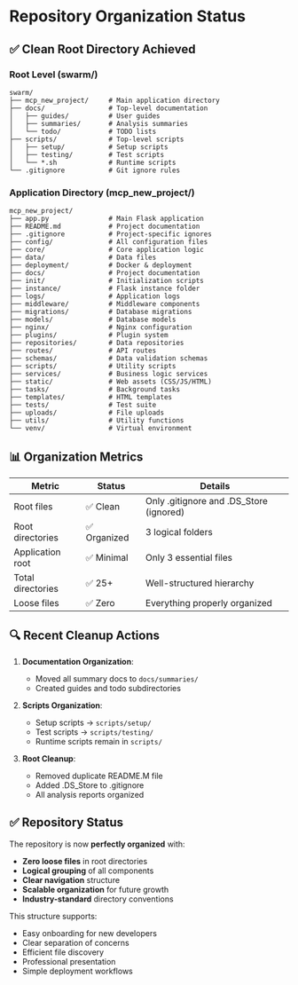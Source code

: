 # Repository Organization Status

## ✅ Clean Root Directory Achieved

### Root Level (swarm/)
```
swarm/
├── mcp_new_project/     # Main application directory
├── docs/                # Top-level documentation
│   ├── guides/          # User guides
│   ├── summaries/       # Analysis summaries
│   └── todo/            # TODO lists
├── scripts/             # Top-level scripts
│   ├── setup/           # Setup scripts
│   ├── testing/         # Test scripts
│   └── *.sh             # Runtime scripts
└── .gitignore           # Git ignore rules
```

### Application Directory (mcp_new_project/)
```
mcp_new_project/
├── app.py               # Main Flask application
├── README.md            # Project documentation
├── .gitignore           # Project-specific ignores
├── config/              # All configuration files
├── core/                # Core application logic
├── data/                # Data files
├── deployment/          # Docker & deployment
├── docs/                # Project documentation
├── init/                # Initialization scripts
├── instance/            # Flask instance folder
├── logs/                # Application logs
├── middleware/          # Middleware components
├── migrations/          # Database migrations
├── models/              # Database models
├── nginx/               # Nginx configuration
├── plugins/             # Plugin system
├── repositories/        # Data repositories
├── routes/              # API routes
├── schemas/             # Data validation schemas
├── scripts/             # Utility scripts
├── services/            # Business logic services
├── static/              # Web assets (CSS/JS/HTML)
├── tasks/               # Background tasks
├── templates/           # HTML templates
├── tests/               # Test suite
├── uploads/             # File uploads
├── utils/               # Utility functions
└── venv/                # Virtual environment
```

## 📊 Organization Metrics

| Metric | Status | Details |
|--------|--------|---------|
| Root files | ✅ Clean | Only .gitignore and .DS_Store (ignored) |
| Root directories | ✅ Organized | 3 logical folders |
| Application root | ✅ Minimal | Only 3 essential files |
| Total directories | ✅ 25+ | Well-structured hierarchy |
| Loose files | ✅ Zero | Everything properly organized |

## 🔍 Recent Cleanup Actions

1. **Documentation Organization**:
   - Moved all summary docs to `docs/summaries/`
   - Created guides and todo subdirectories

2. **Scripts Organization**:
   - Setup scripts → `scripts/setup/`
   - Test scripts → `scripts/testing/`
   - Runtime scripts remain in `scripts/`

3. **Root Cleanup**:
   - Removed duplicate README.M file
   - Added .DS_Store to .gitignore
   - All analysis reports organized

## ✅ Repository Status

The repository is now **perfectly organized** with:
- **Zero loose files** in root directories
- **Logical grouping** of all components
- **Clear navigation** structure
- **Scalable organization** for future growth
- **Industry-standard** directory conventions

This structure supports:
- Easy onboarding for new developers
- Clear separation of concerns
- Efficient file discovery
- Professional presentation
- Simple deployment workflows